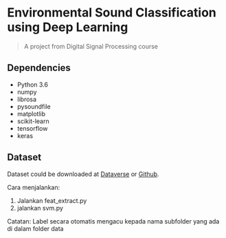 # Environmental Sound Classification using Deep Learning

> A project from Digital Signal Processing course
## Dependencies

- Python 3.6
- numpy
- librosa
- pysoundfile
- matplotlib
- scikit-learn
- tensorflow
- keras

## Dataset

Dataset could be downloaded at [Dataverse](https://dataverse.harvard.edu/dataset.xhtml?persistentId=doi:10.7910/DVN/YDEPUT) or [Github](https://github.com/karoldvl/ESC-50).

Cara menjalankan:
1. Jalankan feat_extract.py
2. jalankan svm.py

Catatan: Label secara otomatis mengacu kepada nama subfolder yang ada di dalam folder data